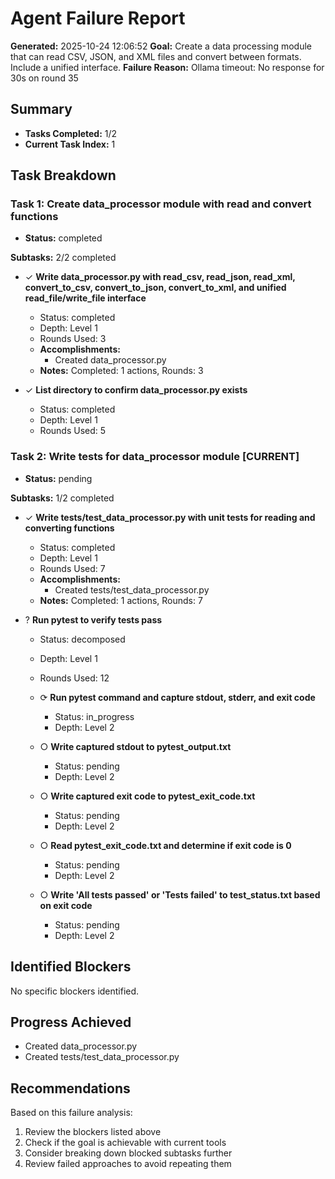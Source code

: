 # Agent Failure Report

**Generated:** 2025-10-24 12:06:52
**Goal:** Create a data processing module that can read CSV, JSON, and XML files and convert between formats. Include a unified interface.
**Failure Reason:** Ollama timeout: No response for 30s on round 35

## Summary

- **Tasks Completed:** 1/2
- **Current Task Index:** 1

## Task Breakdown

### Task 1: Create data_processor module with read and convert functions 

- **Status:** completed

**Subtasks:** 2/2 completed

- ✓ **Write data_processor.py with read_csv, read_json, read_xml, convert_to_csv, convert_to_json, convert_to_xml, and unified read_file/write_file interface**
  - Status: completed
  - Depth: Level 1
  - Rounds Used: 3
  - **Accomplishments:**
    - Created data_processor.py
  - **Notes:** Completed: 1 actions, Rounds: 3

- ✓ **List directory to confirm data_processor.py exists**
  - Status: completed
  - Depth: Level 1
  - Rounds Used: 5


### Task 2: Write tests for data_processor module **[CURRENT]**

- **Status:** pending

**Subtasks:** 1/2 completed

- ✓ **Write tests/test_data_processor.py with unit tests for reading and converting functions**
  - Status: completed
  - Depth: Level 1
  - Rounds Used: 7
  - **Accomplishments:**
    - Created tests/test_data_processor.py
  - **Notes:** Completed: 1 actions, Rounds: 7

- ? **Run pytest to verify tests pass**
  - Status: decomposed
  - Depth: Level 1
  - Rounds Used: 12

  - ⟳ **Run pytest command and capture stdout, stderr, and exit code**
    - Status: in_progress
    - Depth: Level 2

  - ○ **Write captured stdout to pytest_output.txt**
    - Status: pending
    - Depth: Level 2

  - ○ **Write captured exit code to pytest_exit_code.txt**
    - Status: pending
    - Depth: Level 2

  - ○ **Read pytest_exit_code.txt and determine if exit code is 0**
    - Status: pending
    - Depth: Level 2

  - ○ **Write 'All tests passed' or 'Tests failed' to test_status.txt based on exit code**
    - Status: pending
    - Depth: Level 2


## Identified Blockers

No specific blockers identified.

## Progress Achieved

- Created data_processor.py
- Created tests/test_data_processor.py

## Recommendations

Based on this failure analysis:
1. Review the blockers listed above
2. Check if the goal is achievable with current tools
3. Consider breaking down blocked subtasks further
4. Review failed approaches to avoid repeating them
